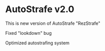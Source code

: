 # AutoStrafe v2.0
This is new version of AutoStrafe "RezStrafe"

Fixed "lookdown" bug

Optimized autostrafing system
